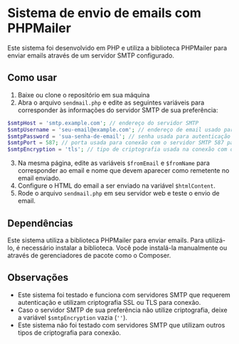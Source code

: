 # Sistema de envio de emails com PHPMailer

Este sistema foi desenvolvido em PHP e utiliza a biblioteca PHPMailer para enviar emails através de um servidor SMTP configurado.

## Como usar

1. Baixe ou clone o repositório em sua máquina
2. Abra o arquivo `sendmail.php` e edite as seguintes variáveis para corresponder às informações do servidor SMTP de sua preferência:

```php
$smtpHost = 'smtp.example.com'; // endereço do servidor SMTP
$smtpUsername = 'seu-email@example.com'; // endereço de email usado para autenticação no servidor SMTP
$smtpPassword = 'sua-senha-de-email'; // senha usada para autenticação no servidor SMTP
$smtpPort = 587; // porta usada para conexão com o servidor SMTP 587 para tls ou 465 para ssl
$smtpEncryption = 'tls'; // tipo de criptografia usada na conexão com o servidor SMTP (ssl ou tls)
```

3. Na mesma página, edite as variáveis `$fromEmail` e `$fromName` para corresponder ao email e nome que devem aparecer como remetente no email enviado.
4. Configure o HTML do email a ser enviado na variável `$htmlContent`.
5. Rode o arquivo `sendmail.php` em seu servidor web e teste o envio de email.

## Dependências

Este sistema utiliza a biblioteca PHPMailer para enviar emails. Para utilizá-lo, é necessário instalar a biblioteca. Você pode instalá-la manualmente ou através de gerenciadores de pacote como o Composer.

## Observações

- Este sistema foi testado e funciona com servidores SMTP que requerem autenticação e utilizam criptografia SSL ou TLS para conexão.
- Caso o servidor SMTP de sua preferência não utilize criptografia, deixe a variável `$smtpEncryption` vazia (`''`).
- Este sistema não foi testado com servidores SMTP que utilizam outros tipos de criptografia para conexão.

